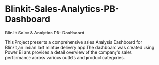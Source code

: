 # Blinkit-Sales-Analytics-PB-Dashboard
Blinkit Sales &amp; Analytics PB- Dashboard

This Project presents a comprehensive sales Analysis Dashboard for Blinkit,an indian last mintue delivery app.The dashboard was created using Power Bi ans provides a detail overview of the company's sales performance across various outlets and product categories.
